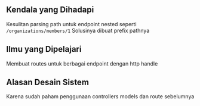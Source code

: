 ## Kendala yang Dihadapi

Kesulitan parsing path untuk endpoint nested seperti `/organizations/members/1`
Solusinya dibuat prefix pathnya

## Ilmu yang Dipelajari

Membuat routes untuk berbagai endpoint dengan http handle

## Alasan Desain Sistem

Karena sudah paham penggunaan controllers models dan route sebelumnya
